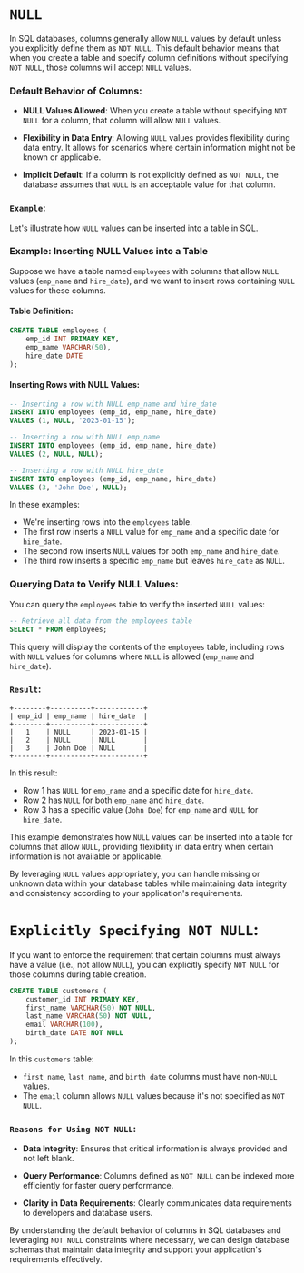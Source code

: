 # `NULL`

In SQL databases, columns generally allow `NULL` values by default unless you explicitly define them as `NOT NULL`. This default behavior means that when you create a table and specify column definitions without specifying `NOT NULL`, those columns will accept `NULL` values.

### Default Behavior of Columns:

- **NULL Values Allowed**: When you create a table without specifying `NOT NULL` for a column, that column will allow `NULL` values.
  
- **Flexibility in Data Entry**: Allowing `NULL` values provides flexibility during data entry. It allows for scenarios where certain information might not be known or applicable.

- **Implicit Default**: If a column is not explicitly defined as `NOT NULL`, the database assumes that `NULL` is an acceptable value for that column.

### `Example`:

Let's illustrate how `NULL` values can be inserted into a table in SQL.

### Example: Inserting NULL Values into a Table

Suppose we have a table named `employees` with columns that allow `NULL` values (`emp_name` and `hire_date`), and we want to insert rows containing `NULL` values for these columns.

#### Table Definition:
```sql
CREATE TABLE employees (
    emp_id INT PRIMARY KEY,
    emp_name VARCHAR(50),
    hire_date DATE
);
```

#### Inserting Rows with NULL Values:
```sql
-- Inserting a row with NULL emp_name and hire_date
INSERT INTO employees (emp_id, emp_name, hire_date)
VALUES (1, NULL, '2023-01-15');

-- Inserting a row with NULL emp_name
INSERT INTO employees (emp_id, emp_name, hire_date)
VALUES (2, NULL, NULL);

-- Inserting a row with NULL hire_date
INSERT INTO employees (emp_id, emp_name, hire_date)
VALUES (3, 'John Doe', NULL);
```

In these examples:
- We're inserting rows into the `employees` table.
- The first row inserts a `NULL` value for `emp_name` and a specific date for `hire_date`.
- The second row inserts `NULL` values for both `emp_name` and `hire_date`.
- The third row inserts a specific `emp_name` but leaves `hire_date` as `NULL`.

### Querying Data to Verify NULL Values:

You can query the `employees` table to verify the inserted `NULL` values:

```sql
-- Retrieve all data from the employees table
SELECT * FROM employees;
```

This query will display the contents of the `employees` table, including rows with `NULL` values for columns where `NULL` is allowed (`emp_name` and `hire_date`).

### `Result`:
```
+--------+----------+------------+
| emp_id | emp_name | hire_date  |
+--------+----------+------------+
|   1    | NULL     | 2023-01-15 |
|   2    | NULL     | NULL       |
|   3    | John Doe | NULL       |
+--------+----------+------------+
```

In this result:
- Row 1 has `NULL` for `emp_name` and a specific date for `hire_date`.
- Row 2 has `NULL` for both `emp_name` and `hire_date`.
- Row 3 has a specific value (`John Doe`) for `emp_name` and `NULL` for `hire_date`.

This example demonstrates how `NULL` values can be inserted into a table for columns that allow `NULL`, providing flexibility in data entry when certain information is not available or applicable.

By leveraging `NULL` values appropriately, you can handle missing or unknown data within your database tables while maintaining data integrity and consistency according to your application's requirements.

# `Explicitly Specifying NOT NULL`:

If you want to enforce the requirement that certain columns must always have a value (i.e., not allow `NULL`), you can explicitly specify `NOT NULL` for those columns during table creation.

```sql
CREATE TABLE customers (
    customer_id INT PRIMARY KEY,
    first_name VARCHAR(50) NOT NULL,
    last_name VARCHAR(50) NOT NULL,
    email VARCHAR(100),
    birth_date DATE NOT NULL
);
```

In this `customers` table:
- `first_name`, `last_name`, and `birth_date` columns must have non-`NULL` values.
- The `email` column allows `NULL` values because it's not specified as `NOT NULL`.

### `Reasons for Using NOT NULL`:

- **Data Integrity**: Ensures that critical information is always provided and not left blank.
  
- **Query Performance**: Columns defined as `NOT NULL` can be indexed more efficiently for faster query performance.

- **Clarity in Data Requirements**: Clearly communicates data requirements to developers and database users.

By understanding the default behavior of columns in SQL databases and leveraging `NOT NULL` constraints where necessary, we can design database schemas that maintain data integrity and support your application's requirements effectively.
